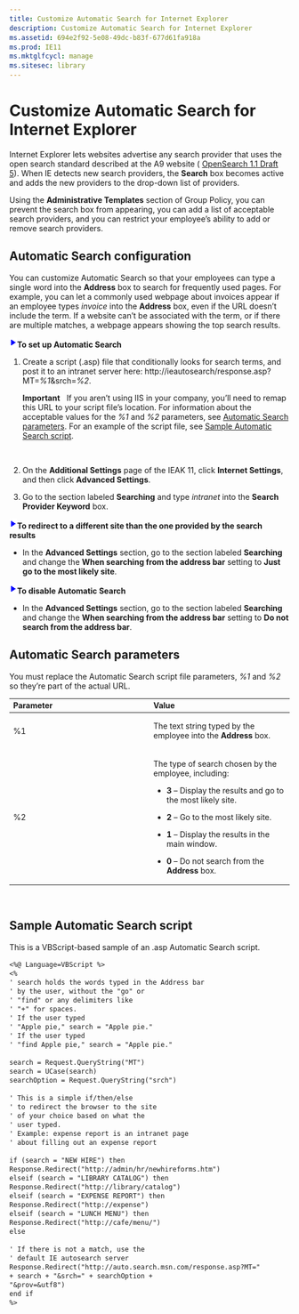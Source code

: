 ```yaml
---
title: Customize Automatic Search for Internet Explorer
description: Customize Automatic Search for Internet Explorer
ms.assetid: 694e2f92-5e08-49dc-b83f-677d61fa918a
ms.prod: IE11
ms.mktglfcycl: manage
ms.sitesec: library
---
```


# Customize Automatic Search for Internet Explorer


Internet Explorer lets websites advertise any search provider that uses the open search standard described at the A9 website ( [OpenSearch 1.1 Draft 5](http://go.microsoft.com/fwlink/?LinkId=208582)). When IE detects new search providers, the **Search** box becomes active and adds the new providers to the drop-down list of providers.

Using the **Administrative Templates** section of Group Policy, you can prevent the search box from appearing, you can add a list of acceptable search providers, and you can restrict your employee’s ability to add or remove search providers.

## <span id="Automatic_Search_configuration"></span><span id="automatic_search_configuration"></span><span id="AUTOMATIC_SEARCH_CONFIGURATION"></span>Automatic Search configuration


You can customize Automatic Search so that your employees can type a single word into the **Address** box to search for frequently used pages. For example, you can let a commonly used webpage about invoices appear if an employee types *invoice* into the **Address** box, even if the URL doesn’t include the term. If a website can’t be associated with the term, or if there are multiple matches, a webpage appears showing the top search results.

![](images/wedge.gif)**To set up Automatic Search**

1.  Create a script (.asp) file that conditionally looks for search terms, and post it to an intranet server here: http://ieautosearch/response.asp?MT=*%1*&srch=*%2*.

    **Important**  
    If you aren’t using IIS in your company, you’ll need to remap this URL to your script file’s location. For information about the acceptable values for the *%1* and *%2* parameters, see [Automatic Search parameters](#BKMK_Parameters). For an example of the script file, see [Sample Automatic Search script](#BKMK_ScriptExample).

     

2.  On the **Additional Settings** page of the IEAK 11, click **Internet Settings**, and then click **Advanced Settings**.

3.  Go to the section labeled **Searching** and type *intranet* into the **Search Provider Keyword** box.

![](images/wedge.gif)**To redirect to a different site than the one provided by the search results**

-   In the **Advanced Settings** section, go to the section labeled **Searching** and change the **When searching from the address bar** setting to **Just go to the most likely site**.

![](images/wedge.gif)**To disable Automatic Search**

-   In the **Advanced Settings** section, go to the section labeled **Searching** and change the **When searching from the address bar** setting to **Do not search from the address bar**.

## <span id="BKMK_Parameters"></span><span id="bkmk_parameters"></span><span id="BKMK_PARAMETERS"></span>Automatic Search parameters


You must replace the Automatic Search script file parameters, *%1* and *%2* so they’re part of the actual URL.

<table>
<colgroup>
<col width="50%" />
<col width="50%" />
</colgroup>
<thead>
<tr class="header">
<th align="left">Parameter</th>
<th align="left">Value</th>
</tr>
</thead>
<tbody>
<tr class="odd">
<td align="left"><p>%1</p></td>
<td align="left"><p>The text string typed by the employee into the <strong>Address</strong> box.</p></td>
</tr>
<tr class="even">
<td align="left"><p>%2</p></td>
<td align="left"><p>The type of search chosen by the employee, including:</p>
<ul>
<li><p><strong>3</strong> – Display the results and go to the most likely site.</p></li>
<li><p><strong>2</strong> – Go to the most likely site.</p></li>
<li><p><strong>1</strong> – Display the results in the main window.</p></li>
<li><p><strong>0</strong> – Do not search from the <strong>Address</strong> box.</p></li>
</ul></td>
</tr>
</tbody>
</table>

 

## <span id="BKMK_ScriptExample"></span><span id="bkmk_scriptexample"></span><span id="BKMK_SCRIPTEXAMPLE"></span>Sample Automatic Search script


This is a VBScript-based sample of an .asp Automatic Search script.

``` syntax
<%@ Language=VBScript %>
<%
' search holds the words typed in the Address bar
' by the user, without the "go" or
' "find" or any delimiters like
' "+" for spaces.
' If the user typed
' "Apple pie," search = "Apple pie."
' If the user typed
' "find Apple pie," search = "Apple pie."

search = Request.QueryString("MT")
search = UCase(search)
searchOption = Request.QueryString("srch")

' This is a simple if/then/else
' to redirect the browser to the site
' of your choice based on what the
' user typed.
' Example: expense report is an intranet page
' about filling out an expense report

if (search = "NEW HIRE") then
Response.Redirect("http://admin/hr/newhireforms.htm") 
elseif (search = "LIBRARY CATALOG") then
Response.Redirect("http://library/catalog")
elseif (search = "EXPENSE REPORT") then
Response.Redirect("http://expense")
elseif (search = "LUNCH MENU") then
Response.Redirect("http://cafe/menu/")
else

' If there is not a match, use the
' default IE autosearch server
Response.Redirect("http://auto.search.msn.com/response.asp?MT="
+ search + "&srch=" + searchOption + 
"&prov=&utf8")
end if
%>
```

 

 





